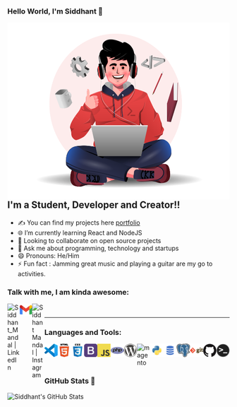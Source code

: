 ### Hello World, I'm Siddhant  👋

 <img align="right" alt="Programmer illustration" src="https://raw.githubusercontent.com/siddhant36/siddhant36/main/coder_sahil_bhagat.png" width="520" height="400" />


## I'm a Student, Developer and Creator!!
- ✍ You can find my projects here [portfolio]
- 🌐 I’m currently learning React and NodeJS
- 👯 Looking to collaborate on open source projects
- 💬 Ask me about programming, technology and startups
- 😄 Pronouns: He/Him
- ⚡ Fun fact : Jamming great music and playing  a guitar are my go to activities.


### Talk with me, I am kinda awesome:

[<img align="left" alt="Siddhant_Mandal | LinkedIn" width="28px" src="https://camo.githubusercontent.com/c8a9c5b414cd812ad6a97a46c29af67239ddaeae08c41724ff7d945fb4c047e5/68747470733a2f2f6564656e742e6769746875622e696f2f537570657254696e7949636f6e732f696d616765732f7376672f6c696e6b6564696e2e737667" />][linkedin]
[<img align="left" alt="Siddhant Mandal | Gmail" width ="28px" src="https://raw.githubusercontent.com/github/explore/c48cd5d649ad3d397166ad3661a259bed9696ea6/topics/gmail/gmail.png" />][Gmail]
[<img align="left" alt="Siddhant Mandal | Instagram" width ="28px" src="https://camo.githubusercontent.com/c9dacf0f25a1489fdbc6c0d2b41cda58b77fa210a13a886d6f99e027adfbd358/68747470733a2f2f6564656e742e6769746875622e696f2f537570657254696e7949636f6e732f696d616765732f7376672f696e7374616772616d2e737667" />][Instagram]

<br />

***

### Languages and Tools:

<img align="left" alt="Visual Studio Code" width="30px" src="https://raw.githubusercontent.com/github/explore/80688e429a7d4ef2fca1e82350fe8e3517d3494d/topics/visual-studio-code/visual-studio-code.png" />
<img align="left" alt="HTML5" width="30px" src="https://raw.githubusercontent.com/github/explore/80688e429a7d4ef2fca1e82350fe8e3517d3494d/topics/html/html.png" />
<img align="left" alt="CSS3" width="30px" src="https://raw.githubusercontent.com/github/explore/80688e429a7d4ef2fca1e82350fe8e3517d3494d/topics/css/css.png" />
<img align="left" alt="CSharp" width="30px" src="https://raw.githubusercontent.com/github/explore/80688e429a7d4ef2fca1e82350fe8e3517d3494d/topics/bootstrap/bootstrap.png" />
<img align="left" alt="JavaScript" width="30px" src="https://raw.githubusercontent.com/github/explore/80688e429a7d4ef2fca1e82350fe8e3517d3494d/topics/javascript/javascript.png" />
<img align="left" alt="PHP" width="30px" src="https://raw.githubusercontent.com/github/explore/80688e429a7d4ef2fca1e82350fe8e3517d3494d/topics/php/php.png" />
<img align="left" alt="Docker" width="30px" src="https://raw.githubusercontent.com/github/explore/80688e429a7d4ef2fca1e82350fe8e3517d3494d/topics/wordpress/wordpress.png" />
<img align="left" alt="magento" width="30px" src="https://avatars.githubusercontent.com/u/168457?s=200&v=4" />
<img align="left" alt="python" width="30px" src="https://raw.githubusercontent.com/github/explore/80688e429a7d4ef2fca1e82350fe8e3517d3494d/topics/python/python.png" />
<img align="left" alt="SQL" width="30px" src="https://raw.githubusercontent.com/github/explore/80688e429a7d4ef2fca1e82350fe8e3517d3494d/topics/sql/sql.png" />
<img align="left" alt="postgreSQL" width="30px" src="https://raw.githubusercontent.com/github/explore/80688e429a7d4ef2fca1e82350fe8e3517d3494d/topics/postgresql/postgresql.png" />
<img align="left" alt="Git" width="30px" src="https://raw.githubusercontent.com/github/explore/80688e429a7d4ef2fca1e82350fe8e3517d3494d/topics/git/git.png" />
<img align="left" alt="GitHub" width="30px" src="https://raw.githubusercontent.com/github/explore/78df643247d429f6cc873026c0622819ad797942/topics/github/github.png" />
<img align="left" alt="Terminal" width="30px" src="https://raw.githubusercontent.com/github/explore/80688e429a7d4ef2fca1e82350fe8e3517d3494d/topics/terminal/terminal.png" />

<br />
<br />

<br />

### GitHub Stats 🎯


<img align="left" alt="Siddhant's GitHub Stats" src="https://github-readme-stats.vercel.app/api?username=siddhant36&theme=radical&show_icons=true&hide_border=true" />


<!--<details>
  <summary>:zap: Most Used Languages</summary>


</details>-->

[portfolio]: https://surrealdigital.netlify.app/
[linkedIn]: https://www.linkedin.com/in/siddhant-mandal/
[Instagram]: https://www.instagram.com/thesiddhantmandal/
[Gmail]: mailto:siddhantpm.0361@gmail.com

